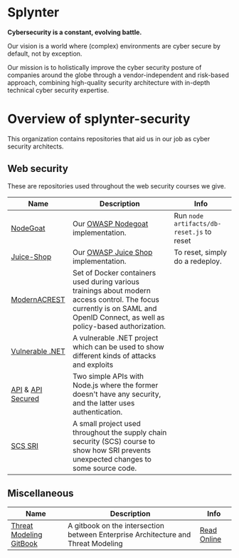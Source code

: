# Splynter

**Cybersecurity is a constant, evolving battle.**

Our vision is a world where (complex) environments are cyber secure by default, not by exception.

Our mission is to holistically improve the cyber security posture of companies around the globe through a vendor-independent and risk-based approach, combining high-quality security architecture with in-depth technical cyber security expertise.

# Overview of splynter-security
This organization contains repositories that aid us in our job as cyber security architects.

## Web security 
These are repositories used throughout the web security courses we give.

| Name | Description  | Info |
| --- | --- | --- |
| [NodeGoat](https://github.com/Splynter-Security/websec-nodegoat) | Our [OWASP Nodegoat](https://github.com/OWASP/NodeGoat) implementation. | Run `node artifacts/db-reset.js` to reset |
| [Juice-Shop](https://github.com/Splynter-Security/websec-juice-shop)| Our [OWASP Juice Shop](https://github.com/juice-shop/juice-shop) implementation. | To reset, simply do a redeploy. |
| [ModernACREST](https://github.com/Splynter-Security/websec-ModernACREST) | Set of Docker containers used during various trainings about modern access control. The focus currently is on SAML and OpenID Connect, as well as policy-based authorization. | |
| [Vulnerable .NET](https://github.com/Mich-b/websec-vulnerable-dotnetcore) | A vulnerable .NET project which can be used to show different kinds of attacks and exploits | |
| [API](https://github.com/Mich-b/websec-api) & [API Secured](https://github.com/Mich-b/websec-api-secured) | Two simple APIs with Node.js where the former doesn't have any security, and the latter uses authentication. | |
| [SCS SRI](https://github.com/Splynter-Security/websec-scs-sri) | A small project used throughout the supply chain security (SCS) course to show how SRI prevents unexpected changes to some source code. | |

## Miscellaneous
| Name | Description  | Info |
| --- | --- | --- |
| [Threat Modeling GitBook](https://github.com/Splynter-Security/Threat-Modeling-GitBook) | A gitbook on the intersection between Enterprise Architecture and Threat Modeling | [Read Online](https://roos-hubrechtsen.gitbook.io/threat-modeling-by-splynter/) |
